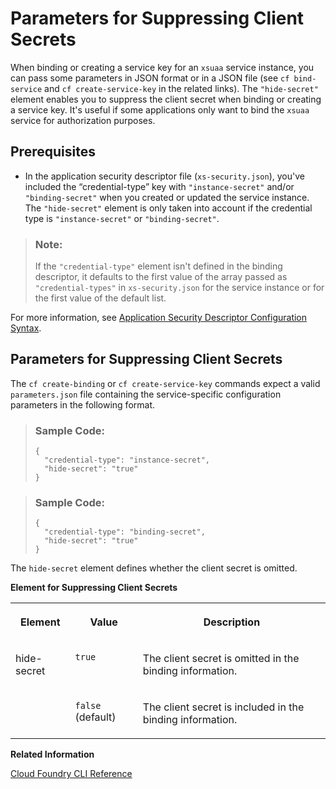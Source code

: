 <!-- loio974ac87d61ee4a9ca490208cfabfccaf -->

# Parameters for Suppressing Client Secrets

When binding or creating a service key for an `xsuaa` service instance, you can pass some parameters in JSON format or in a JSON file \(see `cf bind-service` and `cf create-service-key` in the related links\). The `"hide-secret"` element enables you to suppress the client secret when binding or creating a service key. It's useful if some applications only want to bind the `xsuaa` service for authorization purposes.



<a name="loio974ac87d61ee4a9ca490208cfabfccaf__section_cr1_hhs_hsb"/>

## Prerequisites

-   In the application security descriptor file \(`xs-security.json`\), you've included the “credential-type” key with `"instance-secret"` and/or `"binding-secret"` when you created or updated the service instance. The `"hide-secret"` element is only taken into account if the credential type is `"instance-secret"` or `"binding-secret"`.


> ### Note:  
> If the `"credential-type"` element isn't defined in the binding descriptor, it defaults to the first value of the array passed as `"credential-types"` in `xs-security.json` for the service instance or for the first value of the default list.

For more information, see [Application Security Descriptor Configuration Syntax](../30-development/application-security-descriptor-configuration-syntax-517895a.md).



<a name="loio974ac87d61ee4a9ca490208cfabfccaf__section_sc5_23s_hsb"/>

## Parameters for Suppressing Client Secrets

The `cf create-binding` or `cf create-service-key` commands expect a valid `parameters.json` file containing the service-specific configuration parameters in the following format.

> ### Sample Code:  
> ```
> {
>   "credential-type": "instance-secret",
>   "hide-secret": "true"
> }
> ```

> ### Sample Code:  
> ```
> {
>   "credential-type": "binding-secret",
>   "hide-secret": "true"
> }
> ```

The `hide-secret` element defines whether the client secret is omitted.

**Element for Suppressing Client Secrets**


<table>
<tr>
<th valign="top">

Element



</th>
<th valign="top">

Value



</th>
<th valign="top">

Description



</th>
</tr>
<tr>
<td valign="top" rowspan="2">

hide-secret



</td>
<td valign="top">

`true` 



</td>
<td valign="top">

The client secret is omitted in the binding information.



</td>
</tr>
<tr>
<td valign="top">

`false` \(default\)



</td>
<td valign="top">

The client secret is included in the binding information.



</td>
</tr>
</table>

**Related Information**  


[Cloud Foundry CLI Reference](https://cli.cloudfoundry.org/en-US/)

